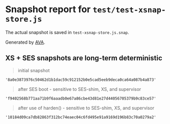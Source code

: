 # Snapshot report for `test/test-xsnap-store.js`

The actual snapshot is saved in `test-xsnap-store.js.snap`.

Generated by [AVA](https://avajs.dev).

## XS + SES snapshots are long-term deterministic

> initial snapshot

    '8a0e3873976c50462d1b1dac59c912152b0e5cad5eeb9deca0ca64a087b4a873'

> after SES boot - sensitive to SES-shim, XS, and supervisor

    'f9402568b771aa71b9f6aaadb0e67a86cbe43d81e27d44056705379b9c83ce57'

> after use of harden() - sensitive to SES-shim, XS, and supervisor

    '10184d09ca7db82863f312bc74eaec04c6fd495e91a9169d196b83c70a0279a2'
